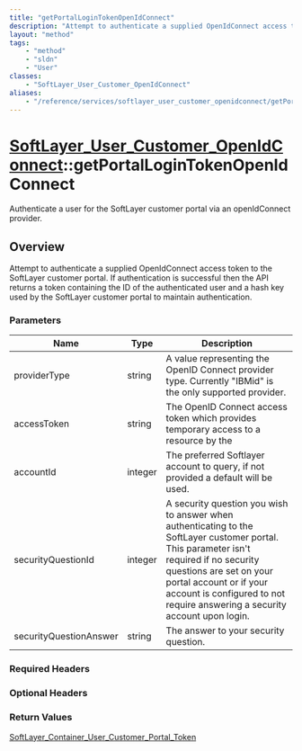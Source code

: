```yaml
---
title: "getPortalLoginTokenOpenIdConnect"
description: "Attempt to authenticate a supplied OpenIdConnect access token to the SoftLayer customer portal. If authentication is suc... "
layout: "method"
tags:
    - "method"
    - "sldn"
    - "User"
classes:
    - "SoftLayer_User_Customer_OpenIdConnect"
aliases:
    - "/reference/services/softlayer_user_customer_openidconnect/getPortalLoginTokenOpenIdConnect"
---
```

# [SoftLayer_User_Customer_OpenIdConnect](/reference/services/SoftLayer_User_Customer_OpenIdConnect)::getPortalLoginTokenOpenIdConnect

Authenticate a user for the SoftLayer customer portal via an openIdConnect provider.


## Overview 
Attempt to authenticate a supplied OpenIdConnect access token to the SoftLayer customer portal. If authentication is successful then the API returns a token containing the ID of the authenticated user and a hash key used by the SoftLayer customer portal to maintain authentication. 

### Parameters 
|Name | Type | Description |
| --- | --- | --- |
|providerType| string| A value representing the OpenID Connect provider type. Currently "IBMid" is the only supported provider.|
|accessToken| string| The OpenID Connect access token which provides temporary access to a resource by the|
|accountId| integer| The preferred Softlayer account to query, if not provided a default will be used.|
|securityQuestionId| integer| A security question you wish to answer when authenticating to the SoftLayer customer portal. This parameter isn't required if no security questions are set on your portal account or if your account is configured to not require answering a security account upon login.|
|securityQuestionAnswer| string| The answer to your security question.|


### Required Headers

### Optional Headers

### Return Values
<a href='/reference/datatypes/SoftLayer_Container_User_Customer_Portal_Token'>SoftLayer_Container_User_Customer_Portal_Token </a>

